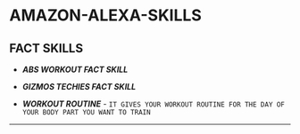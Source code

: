 # AMAZON-ALEXA-SKILLS

## FACT SKILLS
* _**ABS WORKOUT FACT SKILL**_

* _**GIZMOS TECHIES FACT SKILL**_

* _**WORKOUT ROUTINE**_ - `IT GIVES YOUR WORKOUT ROUTINE FOR THE DAY OF YOUR BODY PART YOU WANT TO TRAIN`
---
